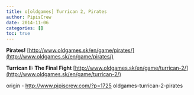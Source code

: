 ```yaml
---
title: o[oldgames] Turrican 2, Pirates
author: PipisCrew
date: 2014-11-06
categories: []
toc: true
---
```


**Pirates!**
[http://www.oldgames.sk/en/game/pirates/](http://www.oldgames.sk/en/game/pirates/)

**Turrican II: The Final Fight**
[http://www.oldgames.sk/en/game/turrican-2/](http://www.oldgames.sk/en/game/turrican-2/)

origin - http://www.pipiscrew.com/?p=1725 oldgames-turrican-2-pirates